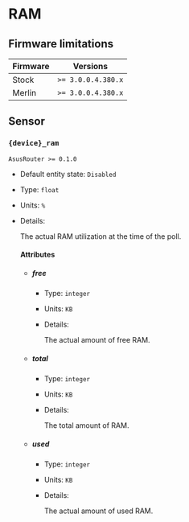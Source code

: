 # RAM

## Firmware limitations

|Firmware|          Versions|
|--------|------------------|
|Stock   |`>= 3.0.0.4.380.x`|
|Merlin  |`>= 3.0.0.4.380.x`|

## Sensor

### `{device}_ram`

`AsusRouter >= 0.1.0`

-   Default entity state: `Disabled`
-   Type: `float`
-   Units: `%`
-   Details:

    The actual RAM utilization at the time of the poll.

    #### Attributes

    -   ##### free

        -   Type: `integer`
        -   Units: `KB`
        -   Details:

            The actual amount of free RAM.

    -   ##### total

        -   Type: `integer`
        -   Units: `KB`
        -   Details:

            The total amount of RAM.

    -   ##### used

        -   Type: `integer`
        -   Units: `KB`
        -   Details:

            The actual amount of used RAM.
